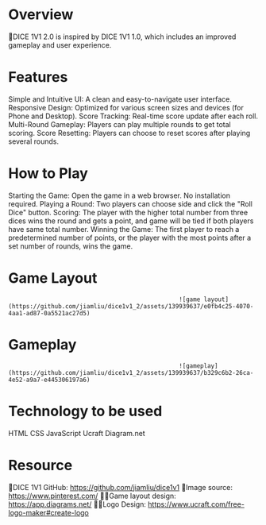 # Overview
🎲DICE 1V1 2.0 is inspired by DICE 1V1 1.0, which includes an improved gameplay and user experience.

# Features
Simple and Intuitive UI: A clean and easy-to-navigate user interface.
Responsive Design: Optimized for various screen sizes and devices (for Phone and Desktop).
Score Tracking: Real-time score update after each roll.
Multi-Round Gameplay: Players can play multiple rounds to get total scoring.
Score Resetting: Players can choose to reset scores after playing several rounds.

# How to Play
Starting the Game: Open the game in a web browser. No installation required.
Playing a Round: Two players can choose side and click the "Roll Dice" button.
Scoring: The player with the higher total number from three dices wins the round and gets a point, and game will be tied if both players have same total number.
Winning the Game: The first player to reach a predetermined number of points, or the player with the most points after a set number of rounds, wins the game.

# Game Layout
                                                    ![game layout](https://github.com/jiamliu/dice1v1_2/assets/139939637/e0fb4c25-4070-4aa1-ad87-0a5521ac27d5)

# Gameplay
                                                    ![gameplay](https://github.com/jiamliu/dice1v1_2/assets/139939637/b329c6b2-26ca-4e52-a9a7-e445306197a6)

# Technology to be used
HTML
CSS
JavaScript
Ucraft
Diagram.net

# Resource
🤖️DICE 1V1 GitHub: https://github.com/jiamliu/dice1v1
🎲Image source: https://www.pinterest.com/
🧑‍🎨Game layout design: https://app.diagrams.net/
🧑‍🎨Logo Design: https://www.ucraft.com/free-logo-maker#create-logo
